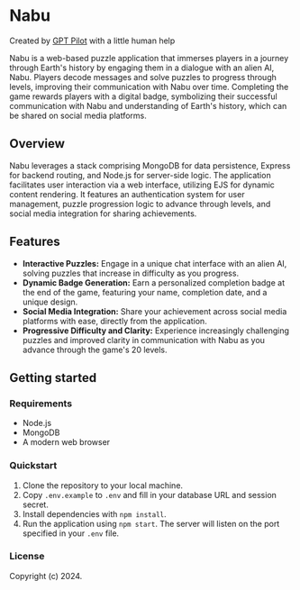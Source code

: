 # Nabu

Created by [GPT Pilot](https://github.com/Pythagora-io/gpt-pilot) with a little human help

Nabu is a web-based puzzle application that immerses players in a journey through Earth's history by engaging them in a dialogue with an alien AI, Nabu. Players decode messages and solve puzzles to progress through levels, improving their communication with Nabu over time. Completing the game rewards players with a digital badge, symbolizing their successful communication with Nabu and understanding of Earth's history, which can be shared on social media platforms.

## Overview

Nabu leverages a stack comprising MongoDB for data persistence, Express for backend routing, and Node.js for server-side logic. The application facilitates user interaction via a web interface, utilizing EJS for dynamic content rendering. It features an authentication system for user management, puzzle progression logic to advance through levels, and social media integration for sharing achievements.

## Features

- **Interactive Puzzles:** Engage in a unique chat interface with an alien AI, solving puzzles that increase in difficulty as you progress.
- **Dynamic Badge Generation:** Earn a personalized completion badge at the end of the game, featuring your name, completion date, and a unique design.
- **Social Media Integration:** Share your achievement across social media platforms with ease, directly from the application.
- **Progressive Difficulty and Clarity:** Experience increasingly challenging puzzles and improved clarity in communication with Nabu as you advance through the game's 20 levels.

## Getting started

### Requirements

- Node.js
- MongoDB
- A modern web browser

### Quickstart

1. Clone the repository to your local machine.
2. Copy `.env.example` to `.env` and fill in your database URL and session secret.
3. Install dependencies with `npm install`.
4. Run the application using `npm start`. The server will listen on the port specified in your `.env` file.

### License

Copyright (c) 2024.
